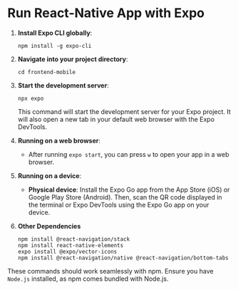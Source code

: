 # Run React-Native App with Expo

1. **Install Expo CLI globally**:

   ```
   npm install -g expo-cli
   ```

2. **Navigate into your project directory**:

   ```
   cd frontend-mobile
   ```

3. **Start the development server**:

   ```
   npx expo
   ```

   This command will start the development server for your Expo project. It will also open a new tab in your default web browser with the Expo DevTools.

4. **Running on a web browser**:

   - After running `expo start`, you can press `w` to open your app in a web browser.

5. **Running on a device**:
   - **Physical device**: Install the Expo Go app from the App Store (iOS) or Google Play Store (Android). Then, scan the QR code displayed in the terminal or Expo DevTools using the Expo Go app on your device.

6. **Other Dependencies**
   ```
   npm install @react-navigation/stack
   npm install react-native-elements
   expo install @expo/vector-icons    
   npm install @react-navigation/native @react-navigation/bottom-tabs  
   ```
These commands should work seamlessly with npm. Ensure you have `Node.js` installed, as npm comes bundled with Node.js.
